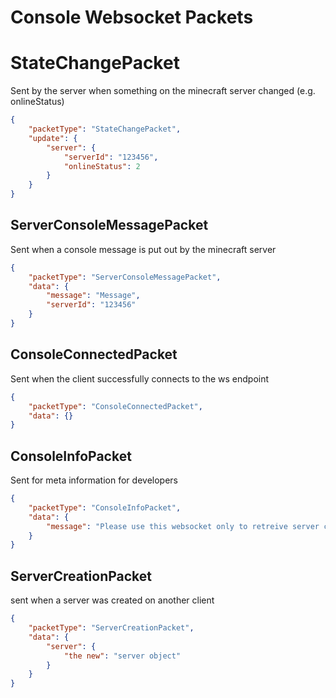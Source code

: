 # Console Websocket Packets

# StateChangePacket

Sent by the server when something on the minecraft server changed (e.g. onlineStatus)

```json
{
    "packetType": "StateChangePacket",
    "update": {
        "server": {
            "serverId": "123456",
            "onlineStatus": 2
        }
    }
}
```

## ServerConsoleMessagePacket

Sent when a console message is put out by the minecraft server

```json
{
    "packetType": "ServerConsoleMessagePacket",
    "data": {
        "message": "Message",
        "serverId": "123456"
    }
}
```

## ConsoleConnectedPacket

Sent when the client successfully connects to the ws endpoint

```json
{
    "packetType": "ConsoleConnectedPacket",
    "data": {}
}
```

## ConsoleInfoPacket

Sent for meta information for developers

```json
{
    "packetType": "ConsoleInfoPacket",
    "data": {
        "message": "Please use this websocket only to retreive server changed and don't send messages"
    }
}
```

## ServerCreationPacket

sent when a server was created on another client

```json
{
    "packetType": "ServerCreationPacket",
    "data": {
        "server": {
            "the new": "server object"
        }
    }
}
```

